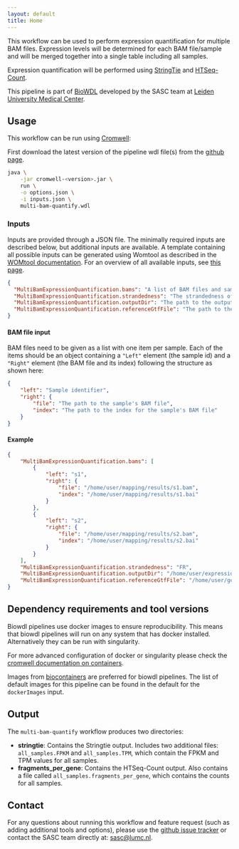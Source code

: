 ```yaml
---
layout: default
title: Home
---
```


This workflow can be used to perform expression quantification for multiple
BAM files. Expression levels will be determined for each BAM file/sample
and will be merged together into a single table including all samples.

Expression quantification will be performed using
[StringTie](https://ccb.jhu.edu/software/stringtie/) and
[HTSeq-Count](http://htseq.readthedocs.io/en/master/count.html).

This pipeline is part of [BioWDL](https://biowdl.github.io/)
developed by the SASC team
at [Leiden University Medical Center](https://www.lumc.nl/).

## Usage
This workflow can be run using
[Cromwell](http://cromwell.readthedocs.io/en/stable/):

First download the latest version of the pipeline wdl file(s)
from the
[github page](https://github.com/biowdl/expression-quantification).

```bash
java \
    -jar cromwell-<version>.jar \
    run \
    -o options.json \
    -i inputs.json \
    multi-bam-quantify.wdl
```

### Inputs
Inputs are provided through a JSON file. The minimally required inputs are
described below, but additional inputs are available.
A template containing all possible inputs can be generated using
Womtool as described in the
[WOMtool documentation](http://cromwell.readthedocs.io/en/stable/WOMtool/).
For an overview of all available inputs, see [this page](./inputs.html).

```json
{
  "MultiBamExpressionQuantification.bams": "A list of BAM files and sample identifiers (see 'BAM file input' below).",
  "MultiBamExpressionQuantification.strandedness": "The strandedness of the samples: FR (forward-reverse), RF (reverse-forward) or None.",
  "MultiBamExpressionQuantification.outputDir": "The path to the output directory.",
  "MultiBamExpressionQuantification.referenceGtfFile": "The path to the annotations GTF file. If not specified, Stringtie will be run unguided and the GTF file it produces will be used for HTSeq-Count.",
}
```

#### BAM file input
BAM files need to be given as a list with one item per sample. Each of the
items should be an object containing a `"Left"` element (the sample id) and a
`"Right"` element (the BAM file and its index) following the structure as shown
here:

```json
{
    "left": "Sample identifier",
    "right": {
        "file": "The path to the sample's BAM file",
        "index": "The path to the index for the sample's BAM file"
    }
}
```

#### Example
```json
{
    "MultiBamExpressionQuantification.bams": [
        {
            "left": "s1",
            "right": {
                "file": "/home/user/mapping/results/s1.bam",
                "index": "/home/user/mapping/results/s1.bai"
            }
        },
        {
            "left": "s2",
            "right": {
                "file": "/home/user/mapping/results/s2.bam",
                "index": "/home/user/mapping/results/s2.bai"
            }
        }
    ],
    "MultiBamExpressionQuantification.strandedness": "FR",
    "MultiBamExpressionQuantification.outputDir": "/home/user/expression/results",
    "MultiBamExpressionQuantification.referenceGtfFile": "/home/user/genomes/human/features/ensembl87.gtf"
}
```

## Dependency requirements and tool versions
Biowdl pipelines use docker images to ensure  reproducibility. This
means that biowdl pipelines will run on any system that has docker
installed. Alternatively they can be run with singularity.

For more advanced configuration of docker or singularity please check
the [cromwell documentation on containers](
https://cromwell.readthedocs.io/en/stable/tutorials/Containers/).

Images from [biocontainers](https://biocontainers.pro) are preferred for
biowdl pipelines. The list of default images for this pipeline can be
found in the default for the `dockerImages` input.

## Output
The `multi-bam-quantify` workflow produces two directories:
- **stringtie**: Contains the Stringtie output. Includes two additional files:
  `all_samples.FPKM` and `all_samples.TPM`, which contain the FPKM and TPM values
   for all samples.
- **fragments_per_gene**: Contains the HTSeq-Count output. Also contains a file
  called `all_samples.fragments_per_gene`, which contains the counts for all
  samples.

## Contact
<p>
  <!-- Obscure e-mail address for spammers -->
For any questions about running this workflow and feature request (such as
adding additional tools and options), please use the
<a href='https://github.com/biowdl/expression-quantification/issues'>github issue tracker</a>
or contact the SASC team directly at: 
<a href='&#109;&#97;&#105;&#108;&#116;&#111;&#58;&#115;&#97;&#115;&#99;&#64;&#108;&#117;&#109;&#99;&#46;&#110;&#108;'>
&#115;&#97;&#115;&#99;&#64;&#108;&#117;&#109;&#99;&#46;&#110;&#108;</a>.
</p>
